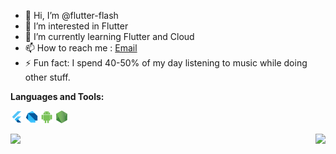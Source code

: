 - 👋 Hi, I’m @flutter-flash
- 👀 I’m interested in Flutter
- 🌱 I’m currently learning Flutter and Cloud
- 📫 How to reach me : [Email](mailto:hivethehacker@gmail.com)
- ⚡ Fun fact: I spend 40-50% of my day listening to music while doing other stuff.

**Languages and Tools:**  

<code><img height="20" src="https://raw.githubusercontent.com/github/explore/80688e429a7d4ef2fca1e82350fe8e3517d3494d/topics/flutter/flutter.png"></code>
<code><img height="20" src="https://raw.githubusercontent.com/github/explore/80688e429a7d4ef2fca1e82350fe8e3517d3494d/topics/dart/dart.png"></code>
<code><img height="20" src="https://raw.githubusercontent.com/github/explore/80688e429a7d4ef2fca1e82350fe8e3517d3494d/topics/android/android.png"></code>
<code><img height="20" src="https://raw.githubusercontent.com/github/explore/80688e429a7d4ef2fca1e82350fe8e3517d3494d/topics/nodejs/nodejs.png"></code>    

<a href="https://github.com/HackrHIVE">
  <img align="right" src="https://github-readme-stats.vercel.app/api/top-langs/?username=flutter-flash&theme=tokyonight" />
</a>
<a href="https://github.com/HackrHIVE">
 <img align="left" src="https://github-readme-stats.vercel.app/api?username=flutter-flash&show_icons=true&line_height=40&theme=tokyonight&count_private=true" />
</a>
